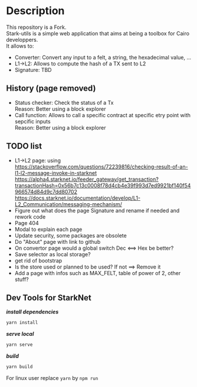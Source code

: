 # Description

This repository is a Fork.  
Stark-utils is a simple web application that aims at being a toolbox for Cairo developpers.  
It allows to:
- Converter: Convert any input to a felt, a string, the hexadecimal value, ...  
- L1->L2: Allows to compute the hash of a TX sent to L2 
- Signature: TBD 


## History (page removed)
- Status checker: Check the status of a Tx   
    Reason: Better using a block explorer
- Call function: Allows to call a specific contract at specific etry point with sepcific inputs  
    Reason: Better using a block explorer

## TODO list
 - L1->L2 page: using  
 https://stackoverflow.com/questions/72239816/checking-result-of-an-l1-l2-message-invoke-in-starknet  
 https://alpha4.starknet.io/feeder_gateway/get_transaction?transactionHash=0x56b7c13c0008f78d4cb4e39f993d7ed9921bf140f54966574d84d9c7dd80702
 https://docs.starknet.io/documentation/develop/L1-L2_Communication/messaging-mechanism/
 - Figure out what does the page Signature and rename if needed and rework code
 - Page 404
 - Modal to explain each page
 - Update security, some packages are obsolete
 - Do "About" page with link to github
 - On convertor page would a global switch Dec <==> Hex be better?
 - Save selector as local storage?
 - get rid of bootstrap
 - Is the store used or planned to be used? If not ==> Remove it
 - Add a page with infos such as MAX_FELT, table of power of 2, other stuff?

## Dev Tools for StarkNet

***install dependencies***

```bash
yarn install
```

***serve local***

```bash
yarn serve
```

***build***

```bash
yarn build
```
For linux user replace ```yarn``` by ```npm run```